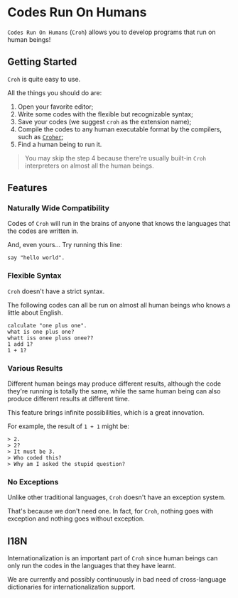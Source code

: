 # Codes Run On Humans

`Codes Run On Humans` (`Croh`) allows you to develop programs that run on human beings!

## Getting Started

`Croh` is quite easy to use.

All the things you should do are:

1. Open your favorite editor;
2. Write some codes with the flexible but recognizable syntax;
3. Save your codes (we suggest `croh` as the extension name);
4. Compile the codes to any human executable format by the compilers, such as [`Croher`](https://github.com/CodesRunOnHumans/Croher/wiki);
5. Find a human being to run it.

> You may skip the step 4 because there're usually built-in `Croh` interpreters on almost all the human beings.

## Features
### Naturally Wide Compatibility

Codes of `Croh` will run in the brains of anyone that knows the languages that the codes are written in.

And, even yours... Try running this line:

```croh
say "hello world".
```

### Flexible Syntax

`Croh` doesn't have a strict syntax.

The following codes can all be run on almost all human beings who knows a little about English.

```croh
calculate "one plus one".
what is one plus one?
whatt iss onee pluss onee??
1 add 1?
1 + 1?
```

### Various Results

Different human beings may produce different results, although the code they're running is totally the
 same, while the same human being can also produce different results at different time.

This feature brings infinite possibilities, which is a great innovation.

For example, the result of `1 + 1` might be:

```croh
> 2.
> 2?
> It must be 3.
> Who coded this?
> Why am I asked the stupid question?
```

### No Exceptions

Unlike other traditional languages, `Croh` doesn't have an exception system.

That's because we don't need one. In fact, for `Croh`, nothing goes with exception and nothing goes without exception.

## I18N

Internationalization is an important part of `Croh` since human beings can only run the codes in the languages that they have learnt.

We are currently and possibly continuously in bad need of cross-language dictionaries for internationalization support.